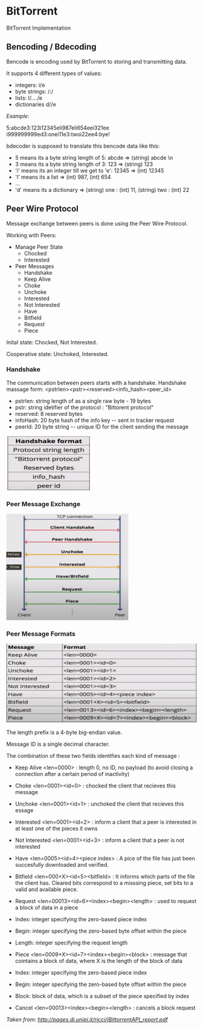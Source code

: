 # BitTorrent
BitTorrent Implementation

## Bencoding / Bdecoding

Bencode is encoding used by BitTorrent to storing and transmitting data.

It supports 4 different types of values:
- integers: i/<integer in ASCCI>e
- byte strings: /<string length in ASCCI>:/<string data>
- lists: l/<bencoded value>..../<bencoded value>e
- dictionaries d/<bencoded string>/<bencoded element>e

*Example:*

5:abcde3:123i12345eli987eli654eei321ee
i999999999ed3:onei11e3:twoi22ee4:bye!

bdecoder is supposed to translate this bencode data like this:
- 5 means its a byte string length of 5: abcde => (string) abcde \n
- 3 means its a byte string length of 3: 123  => (string) 123
- 'i' means its an integer till we get to 'e': 12345 => (int) 12345
- 'l' means its a list  => (int) 987, (int) 654 
- ...
- 'd' means its a dictionary => (string) one : (int) 11, (string) two : (int) 22

## Peer Wire Protocol
Message exchange between peers is done using the Peer Wire Protocol.

Working with Peers:
* Manage Peer State
  * Chocked
  * Interested
* Peer Messages
  * Handshake
  * Keep Alive
  * Choke
  * Unchoke
  * Interested
  * Not Interested
  * Have
  * Bitfield
  * Request
  * Piece
  
Inital state: Chocked, Not Interested.

Cooperative state: Unchoked, Interested.



### Handshake
The communication between peers starts with a handshake.
Handshake massage form: \<pstrlen>\<pstr>\<reserved>\<info_hash>\<peer_id> 
 * pstrlen: string length of <pstr> as a single raw byte - 19 bytes
 * pstr: string idetifier of the protocol : "Bittorent protocol"
 * reserved: 8 reserved bytes
 * infoHash: 20 byte hash of the info key -- sent in tracker request
 * peerId: 20 byte string -- unique ID for the client sending the message
 
![](images/handshake.png)


### Peer Message Exchange
![](images/peerMessageExchange.png)

### Peer Message Formats
![](images/peerMessageFormat.png)

The length prefix is a 4-byte big-endian value.

Message ID is a single decimal character.

The combination of these two fields identifies each kind of message :
* Keep Alive  <len=0000> : length 0, no ID, no payload (to avoid closing a connection after a certain period of inactivity)

* Choke <len=0001><id=0> : chocked the client that recieves this message

* Unchoke <len=0001><id=1> : unchoked the client that recieves this essage

* Interested <len=0001><id=2> : inform a client that a peer is interested in at least one of the pieces it owns

* Not Interested <len=0001><id=3> : inform a client that a peer is not interested

* Have <len=0005><id=4>\<piece index> : A pice of the file has just been succesfully downloaded and verified.
 
* Bitfield <len=000+X><id=5>\<bitfield> : It informs which parts of the file the client has. Cleared bits correspond to a misssing piece, set bits to a valid and available piece.
 
* Request <len=00013><id=6>\<index>\<begin>\<length> : used to request a block of data in a piece
 * Index: integer specifying the zero-based piece index
 * Begin: integer specifying the zero-based byte offset within the piece
 * Length: integer specifying the request length 
 
* Piece <len=0009+X><id=7>\<index>\<begin>\<block> : message that cointains a block of data, where X is the length of the block of data
 * Index: integer specifying the zero-based piece index
 * Begin: integer specifying the zero-based byte offset within the piece
 * Block: block  of data, which is a subset of the piece specified by index

* Cancel <len=00013>\<index>\<begin>\<length> : cancels a block request
 
 *Taken from: http://pages.di.unipi.it/ricci/jBittorrentAPI_report.pdf*
